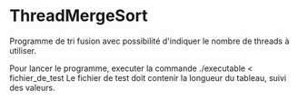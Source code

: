 # ThreadMergeSort

Programme de tri fusion avec possibilité d'indiquer le nombre de threads à utiliser.

Pour lancer le programme, executer la commande ./executable < fichier_de_test
Le fichier de test doit contenir la longueur du tableau, suivi des valeurs.

